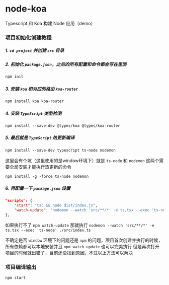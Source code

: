 # node-koa
Typescript 和 Koa 构建 Node 应用（demo）

### 项目初始化创建教程
##### 1. `cd project` 并创建 `src` 目录
##### 2. 初始化 `package.json`，之后的所有配置和命令都会写在里面
```md
npm init
```
##### 3. 安装 `koa` 和对应的路由 `koa-router`
```md
npm install koa koa-router
```
##### 4. 安装 `TypeScript` 类型检测
```md
npm install --save-dev @types/koa @types/koa-router
```
##### 5. 最后就是 `TypeScript` 热更新编译 
```md
npm install --save-dev typescript ts-node nodemon
```
这里会有个坑（这里使用的是window环境下）就是 `ts-node` 和 `nodemon` 这两个需要全局安装才能执行热更新的命令
```md
npm install -g -force ts-node nodemon
```
##### 6. 再配置一下 `package.json` 设置
```json
"scripts": {
    "start": "tsc && node dist/index.js",
    "watch-update": "nodemon --watch 'src/**/*' -e ts,tsx --exec 'ts-node' ./src/index.ts"
},
```
如果执行不了 `npm watch-update` 那就执行 `nodemon --watch 'src/**/*' -e ts,tsx --exec 'ts-node' ./src/index.ts` 

不确定是否 `window` 环境下的问题还是 `npm` 的问题，项目首次创建并执行的时候，所有依赖都可以本地安装并且 `npm watch-update` 也可以完美执行
但是再次打开项目的时候就出错了，目前还没找到原因，不过以上方法可以解决

### 项目编译输出
```md
npm start
```
